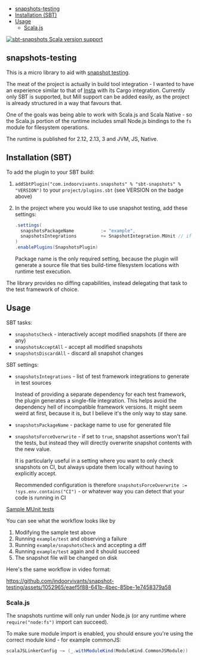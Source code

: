 <!--toc:start-->
- [snapshots-testing](#snapshots-testing)
- [Installation (SBT)](#installation-sbt)
- [Usage](#usage)
  - [Scala.js](#scalajs)
<!--toc:end-->


[![sbt-snapshots Scala version support](https://index.scala-lang.org/indoorvivants/snapshot-testing/sbt-snapshots/latest.svg)](https://index.scala-lang.org/indoorvivants/snapshot-testing/sbt-snapshots)

## snapshots-testing

This is a micro library to aid with [snapshot testing](https://jestjs.io/docs/snapshot-testing).

The meat of the project is actually in build tool integration - I wanted to
have an experience similar to that of [Insta](https://insta.rs/docs/cli/) with 
its Cargo integration. Currently only SBT is supported, but Mill support 
can be added easily, as the project is already structured in a way that favours that.

One of the goals was being able to work with Scala.js and Scala Native - so the Scala.js portion of the runtime includes small Node.js bindings
to the `fs` module for filesystem operations.

The runtime is published for 2.12, 2.13, 3 and JVM, JS, Native.


## Installation (SBT)
To add the plugin to your SBT build:

1. `addSbtPlugin("com.indoorvivants.snapshots" % "sbt-snapshots" % "VERSION")` to your `project/plugins.sbt` (see VERSION on the badge above)
2. In the project where you would like to use snapshot testing, add these settings:

    ```scala
    .settings(
      snapshotsPackageName          := "example",
      snapshotsIntegrations         += SnapshotIntegration.MUnit // if using MUnit
    )
    .enablePlugins(SnapshotsPlugin)
    ```

    Package name is the only required setting, because the plugin will 
    generate a source file that ties build-time filesystem locations with 
    runtime test execution.

The library provides no diffing capabilities, instead delegating that 
task to the test framework of choice.

## Usage

SBT tasks:

- `snapshotsCheck` - interactively accept modified snapshots (if there are any)
- `snapshotsAcceptAll` - accept all modified snapshots
- `snapshotsDiscardAll` - discard all snapshot changes

SBT settings: 
- `snapshotsIntegrations` - list of test framework integrations to generate in test sources
  
  Instead of providing a separate dependency for each test framework, the plugin generates 
  a single-file integration. This helps avoid the dependency hell of incompatible framework 
  versions. It might seem weird at first, because it is, but I believe it's the only way to 
  stay sane.

- `snapshotsPackageName` - package name to use for generated file
- `snapshotsForceOverwrite` - if set to `true`, snapshot assertions won't fail the tests,
   but instead they will directly overwrite snapshot contents with the new value.

   It is particularly useful in a setting where you want to only check snapshots on CI,
   but always update them locally without having to explicitly accept.

   Recommended configuration is therefore `snapshotsForceOverwrite := !sys.env.contains("CI")` - or whatever way you can detect that your code is running in CI

[Sample MUnit tests](modules/example/src/test/scala/MunitExampleTests.scala)

You can see what the workflow looks like by

1. Modifying the sample test above
2. Running `example/test` and observing a failure
3. Running `example/snapshotsCheck` and accepting a diff
4. Running `example/test` again and it should succeed
5. The snapshot file will be changed on disk

Here's the same workflow in video format:

https://github.com/indoorvivants/snapshot-testing/assets/1052965/eaef5f88-641b-4bec-85be-1e7458379a58


### Scala.js

The snapshots runtime will only run under Node.js (or any runtime where `require("node:fs")` import can succeed).

To make sure module import is enabled, you should ensure you're using the correct module kind - 
for example commonJS:

```scala
scalaJSLinkerConfig ~= (_.withModuleKind(ModuleKind.CommonJSModule))
```
